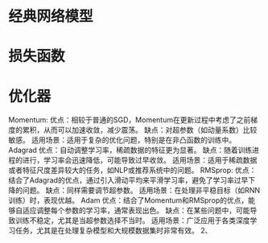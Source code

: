 
# 经典网络模型
# 损失函数

# 优化器
Momentum:
    优点：相较于普通的SGD，Momentum在更新过程中考虑了之前梯度的累积，从而可以加速收敛，减少震荡。
    缺点：对超参数（如动量系数）比较敏感。
    适用场景：适用于复杂的优化问题，特别是在非凸函数的训练中。
Adagrad
    优点：自动调整学习率，稀疏数据的特征更为显著。
    缺点：随着训练进程的进行，学习率会迅速降低，可能导致过早收敛。
    适用场景：适用于稀疏数据或者特征尺度差异较大的任务，如NLP或推荐系统中的问题。
RMSprop:
    优点：结合了Adagrad的优点，通过引入滑动平均来平滑学习率，避免了学习率过早下降的问题。
    缺点：同样需要调节超参数。
    适用场景：在处理非平稳目标（如RNN训练）时，表现优越。
Adam
    优点：结合了Momentum和RMSprop的优点，能够自适应调整每个参数的学习率，通常表现出色。
    缺点：在某些问题中，可能导致训练不稳定，尤其是当超参数选择不当时。
    适用场景：广泛应用于各类深度学习任务，尤其是在处理复杂模型和大规模数据集时非常有效。
2、